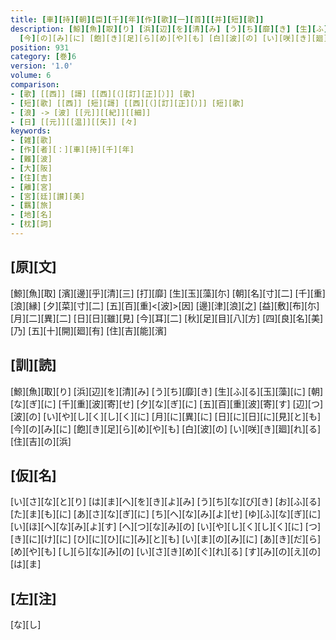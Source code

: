 ```yaml
---
title: [車][持][朝][臣][千][年][作][歌][一][首][[并][短][歌]]
description: [鯨][魚][取][り] [浜][辺][を][清][み] [う][ち][靡][き] [生][ふ][る][玉][藻][に] [朝][な][ぎ][に] [千][重][波][寄][せ] [夕][な][ぎ][に] [五][百][重][波][寄][す] [辺][つ][波][の] [い][や][し][く][し][く][に] [月][に][異][に] [日][に][日][に][見][と][も]
  [今][の][み][に] [飽][き][足][ら][め][や][も] [白][波][の] [い][咲][き][廻][れ][る] [住][吉][の][浜]
position: 931
category: [巻]6
version: '1.0'
volume: 6
comparison:
- [歌] [[西]] [謌] [[西][（][訂][正][）]] [歌]
- [短][歌] [[西]] [短][謌] [[西][（][訂][正][）]] [短][歌]
- [浪] -> [波] [[元]][[紀]][[細]]
- [日] [[元]][[温]][[矢]] [々]
keywords:
- [雑][歌]
- [作][者][：][車][持][千][年]
- [難][波]
- [大][阪]
- [住][吉]
- [離][宮]
- [宮][廷][讃][美]
- [羈][旅]
- [地][名]
- [枕][詞]
---
```


## [原][文]

[鯨][魚][取] [濱][邊][乎][清][三] [打][靡] [生][玉][藻][尓] [朝][名][寸][二] [千][重][浪][縁] [夕][菜][寸][二] [五][百][重]<[波]>[因] [邊][津][浪][之] [益][敷][布][尓] [月][二][異][二] [日][日][雖][見] [今][耳][二] [秋][足][目][八][方] [四][良][名][美][乃] [五][十][開][廻][有] [住][吉][能][濱]

## [訓][読]

[鯨][魚][取][り] [浜][辺][を][清][み] [う][ち][靡][き] [生][ふ][る][玉][藻][に] [朝][な][ぎ][に] [千][重][波][寄][せ] [夕][な][ぎ][に] [五][百][重][波][寄][す] [辺][つ][波][の] [い][や][し][く][し][く][に] [月][に][異][に] [日][に][日][に][見][と][も] [今][の][み][に] [飽][き][足][ら][め][や][も] [白][波][の] [い][咲][き][廻][れ][る] [住][吉][の][浜]

## [仮][名]

[い][さ][な][と][り] [は][ま][へ][を][き][よ][み] [う][ち][な][び][き] [お][ふ][る][た][ま][も][に] [あ][さ][な][ぎ][に] [ち][へ][な][み][よ][せ] [ゆ][ふ][な][ぎ][に] [い][ほ][へ][な][み][よ][す] [へ][つ][な][み][の] [い][や][し][く][し][く][に] [つ][き][に][け][に] [ひ][に][ひ][に][み][と][も] [い][ま][の][み][に] [あ][き][だ][ら][め][や][も] [し][ら][な][み][の] [い][さ][き][め][ぐ][れ][る] [す][み][の][え][の][は][ま]

## [左][注]

[な][し]
